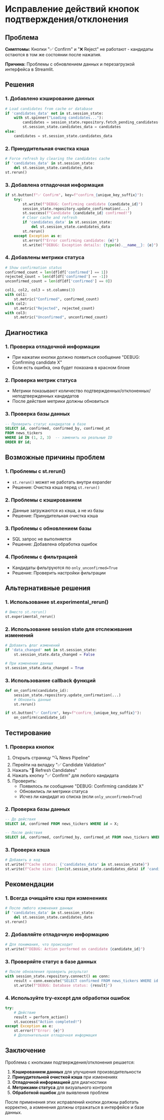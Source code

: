 # Исправление действий кнопок подтверждения/отклонения

## Проблема

**Симптомы:** Кнопки "✅ Confirm" и "❌ Reject" не работают - кандидаты остаются в том же состоянии после нажатия.

**Причина:** Проблемы с обновлением данных и перезагрузкой интерфейса в Streamlit.

## Решения

### 1. Добавлено кэширование данных

```python
# Load candidates from cache or database
if 'candidates_data' not in st.session_state:
    with st.spinner("Loading candidates..."):
        candidates = session_state.repository.fetch_pending_candidates(...)
        st.session_state.candidates_data = candidates
else:
    candidates = st.session_state.candidates_data
```

### 2. Принудительная очистка кэша

```python
# Force refresh by clearing the candidates cache
if 'candidates_data' in st.session_state:
    del st.session_state.candidates_data
st.rerun()
```

### 3. Добавлена отладочная информация

```python
if st.button(f"✅ Confirm", key=f"confirm_{unique_key_suffix}"):
    try:
        st.write(f"DEBUG: Confirming candidate {candidate_id}")
        session_state.repository.update_confirmation(...)
        st.success(f"Candidate {candidate_id} confirmed!")
        # Clear cache and refresh
        if 'candidates_data' in st.session_state:
            del st.session_state.candidates_data
        st.rerun()
    except Exception as e:
        st.error(f"Error confirming candidate: {e}")
        st.write(f"DEBUG: Exception details: {type(e).__name__}: {e}")
```

### 4. Добавлены метрики статуса

```python
# Show confirmation status
confirmed_count = len(df[df['confirmed'] == 1])
rejected_count = len(df[df['confirmed'] == -1])
unconfirmed_count = len(df[df['confirmed'] == 0])

col1, col2, col3 = st.columns(3)
with col1:
    st.metric("Confirmed", confirmed_count)
with col2:
    st.metric("Rejected", rejected_count)
with col3:
    st.metric("Unconfirmed", unconfirmed_count)
```

## Диагностика

### 1. Проверка отладочной информации
- При нажатии кнопки должно появиться сообщение "DEBUG: Confirming candidate X"
- Если есть ошибка, она будет показана в красном блоке

### 2. Проверка метрик статуса
- Метрики показывают количество подтвержденных/отклоненных/неподтвержденных кандидатов
- После действия метрики должны обновиться

### 3. Проверка базы данных
```sql
-- Проверить статус кандидатов в базе
SELECT id, confirmed, confirmed_by, confirmed_at 
FROM news_tickers 
WHERE id IN (1, 2, 3)  -- заменить на реальные ID
ORDER BY id;
```

## Возможные причины проблем

### 1. Проблемы с st.rerun()
- `st.rerun()` может не работать внутри expander
- Решение: Очистка кэша перед `st.rerun()`

### 2. Проблемы с кэшированием
- Данные загружаются из кэша, а не из базы
- Решение: Принудительная очистка кэша

### 3. Проблемы с обновлением базы
- SQL запрос не выполняется
- Решение: Добавлена обработка ошибок

### 4. Проблемы с фильтрацией
- Кандидаты фильтруются по `only_unconfirmed=True`
- Решение: Проверить настройки фильтрации

## Альтернативные решения

### 1. Использование st.experimental_rerun()
```python
# Вместо st.rerun()
st.experimental_rerun()
```

### 2. Использование session state для отслеживания изменений
```python
# Добавить флаг изменений
if 'data_changed' not in st.session_state:
    st.session_state.data_changed = False

# При изменении данных
st.session_state.data_changed = True
```

### 3. Использование callback функций
```python
def on_confirm(candidate_id):
    session_state.repository.update_confirmation(...)
    # Обновить данные
    st.rerun()

if st.button("✅ Confirm", key=f"confirm_{unique_key_suffix}"):
    on_confirm(candidate_id)
```

## Тестирование

### 1. Проверка кнопок
1. Открыть страницу "🔍 News Pipeline"
2. Перейти на вкладку "✅ Candidate Validation"
3. Нажать "🔄 Refresh Candidates"
4. Нажать кнопку "✅ Confirm" для любого кандидата
5. Проверить:
   - Появилось ли сообщение "DEBUG: Confirming candidate X"
   - Обновились ли метрики статуса
   - Исчез ли кандидат из списка (если `only_unconfirmed=True`)

### 2. Проверка базы данных
```sql
-- До действия
SELECT id, confirmed FROM news_tickers WHERE id = X;

-- После действия
SELECT id, confirmed, confirmed_by, confirmed_at FROM news_tickers WHERE id = X;
```

### 3. Проверка кэша
```python
# Добавить в код
st.write(f"Cache status: {'candidates_data' in st.session_state}")
st.write(f"Cache size: {len(st.session_state.candidates_data) if 'candidates_data' in st.session_state else 0}")
```

## Рекомендации

### 1. Всегда очищайте кэш при изменениях
```python
# После любого изменения данных
if 'candidates_data' in st.session_state:
    del st.session_state.candidates_data
st.rerun()
```

### 2. Добавляйте отладочную информацию
```python
# Для понимания, что происходит
st.write(f"DEBUG: Action performed on candidate {candidate_id}")
```

### 3. Проверяйте статус в базе данных
```python
# После обновления проверить результат
with session_state.repository.connect() as conn:
    result = conn.execute("SELECT confirmed FROM news_tickers WHERE id = ?", (candidate_id,)).fetchone()
    st.write(f"DEBUG: Database status: {result}")
```

### 4. Используйте try-except для обработки ошибок
```python
try:
    # Действие
    result = perform_action()
    st.success("Action completed!")
except Exception as e:
    st.error(f"Error: {e}")
    # Дополнительная отладочная информация
```

## Заключение

Проблема с кнопками подтверждения/отклонения решается:

1. **Кэшированием данных** для улучшения производительности
2. **Принудительной очисткой кэша** при изменениях
3. **Отладочной информацией** для диагностики
4. **Метриками статуса** для визуального контроля
5. **Обработкой ошибок** для выявления проблем

После применения этих исправлений кнопки должны работать корректно, а изменения должны отражаться в интерфейсе и базе данных.
